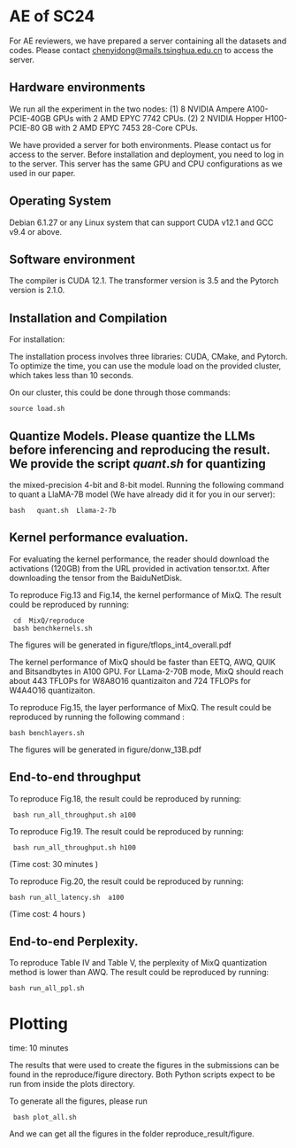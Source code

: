 # AE of SC24 

For AE reviewers, we have prepared a server containing all the datasets and codes. Please contact chenyidong@mails.tsinghua.edu.cn to access the server.

## Hardware environments 

We run all the experiment in the two nodes: (1) 8 NVIDIA Ampere A100-PCIE-40GB GPUs with 2 AMD EPYC 7742 CPUs. (2) 2 NVIDIA Hopper H100-PCIE-80 GB with 2 AMD EPYC 7453 28-Core CPUs.


 We have provided a server for both environments. Please contact us for access to the server. Before installation and deployment, you need to log in to the server. This server has the same GPU and CPU configurations as we used in our paper.



## Operating System

Debian 6.1.27 or any Linux system that can support CUDA v12.1  and GCC v9.4 or above.


## Software environment

The compiler is CUDA 12.1.  The transformer version is 3.5 and the Pytorch version is 2.1.0.


## Installation and Compilation

For installation:

The installation process involves three libraries:  CUDA, CMake, and Pytorch. To optimize the time, you can use the module load on the provided cluster, which takes less than 10 seconds.

On our cluster, this could be done through those commands:

```
source load.sh
```





## Quantize Models. Please quantize the LLMs before inferencing and reproducing the result. We provide the script $quant.sh$ for quantizing

 the mixed-precision 4-bit and 8-bit model. Running the following command to quant a LlaMA-7B model (We have already did it for you in our server):

```  
bash   quant.sh  Llama-2-7b 
```


 ## Kernel performance evaluation. 
 
 For evaluating the kernel performance, the reader should download the activations (120GB) from the URL provided in activation tensor.txt. After downloading the tensor from the BaiduNetDisk. 

 
To reproduce  Fig.13 and Fig.14, the kernel performance of MixQ. The result could be reproduced by running:

``` 
 cd  MixQ/reproduce
 bash benchkernels.sh
```

The figures will be generated in  figure/tflops_int4_overall.pdf

  The kernel performance of MixQ should be faster than EETQ, AWQ, QUIK and Bitsandbytes   in A100 GPU. For LLama-2-70B mode, MixQ should reach about 443 TFLOPs for W8A8O16 quantizaiton and  724 TFLOPs for W4A4O16 quantizaiton.


To reproduce Fig.15, the layer performance of MixQ.     The result could be reproduced by running the following command :

``` 
bash benchlayers.sh 
```

The figures will be generated in  figure/donw_13B.pdf

   <!-- \item  reproduce Fig.16, the QAD is applied to achieve an average of $1.92\times$ performance enhancement.

The result could be reproduced by running:

\$ bash breakdown.sh (Time cost: 1 hour ) -->

 




## End-to-end throughput



<!-- To  reproduce Fig.17,   the order-reserved structure for outliers processing is much more costly-free than  order-permuted
% structure. The result could be reproduced by running:

% \$ cd  MixQ/reproduce

%  \$ bash overhead.sh (Time cost: 30 minutes ) -->


To  reproduce Fig.18, the result could be reproduced by running:

```
 bash run_all_throughput.sh a100 
```


To reproduce Fig.19. The result could be reproduced by running:

```
 bash run_all_throughput.sh h100 
```
(Time cost: 30 minutes )


To  reproduce Fig.20, the result could be reproduced by running:

```
bash run_all_latency.sh  a100 
```
 (Time cost: 4 hours )
 


## End-to-end Perplexity.




To  reproduce Table IV and Table V,  the perplexity of MixQ quantization method is lower than AWQ.
The result could be reproduced by running:

``` 
bash run_all_ppl.sh
```
 



<!-- # Locality and Sparsity of outliers.




To reproduce Fig.21 and Fig.22 ,  the locality and sparsity of outlier channels of different models. The result could be reproduced by running:

 \$ bash run\_all\_locality.sh  (Time cost: 4 hours )

 \end{itemize} -->



# Plotting

time: 10 minutes

The results that were used to create the figures in the submissions can be found in the reproduce/figure directory. 
Both Python scripts expect to be run from inside the plots directory.

To generate all the figures, please run

```
 bash plot_all.sh 
  ```
 
And we can get all the figures in the folder reproduce_result/figure.


 

 



